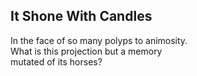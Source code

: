 It Shone With Candles
---------------------
In the face of so many polyps to animosity.  
What is this projection but a memory  
mutated of its horses?  
